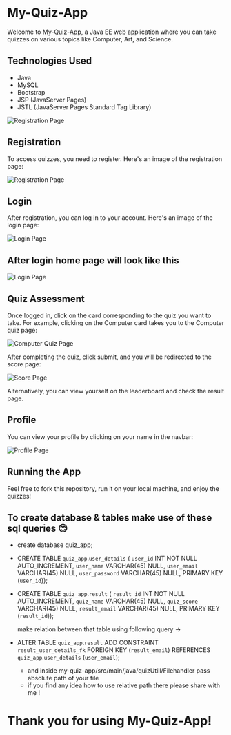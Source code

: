 # My-Quiz-App

Welcome to My-Quiz-App, a Java EE web application where you can take quizzes on various topics like Computer, Art, and Science.

## Technologies Used

- Java
- MySQL
- Bootstrap
- JSP (JavaServer Pages)
- JSTL (JavaServer Pages Standard Tag Library)


![Registration Page](https://github.com/eklavya-byte/My-Quiz-App/blob/main/src/main/webapp/projectImg/My-Quiz-App.png?raw=true)

## Registration

To access quizzes, you need to register. Here's an image of the registration page:

![Registration Page](https://github.com/eklavya-byte/My-Quiz-App/blob/main/src/main/webapp/projectImg/User-Signup.png?raw=true)

## Login

After registration, you can log in to your account. Here's an image of the login page:

![Login Page](https://github.com/eklavya-byte/My-Quiz-App/blob/main/src/main/webapp/projectImg/User-Login.png?raw=true)

## After login home page will look like this 
![Login Page](https://github.com/eklavya-byte/My-Quiz-App/blob/main/src/main/webapp/projectImg/My-Quiz-App-after.png?raw=true)

## Quiz Assessment

Once logged in, click on the card corresponding to the quiz you want to take. For example, clicking on the Computer card takes you to the Computer quiz page:

![Computer Quiz Page](https://github.com/eklavya-byte/My-Quiz-App/blob/main/src/main/webapp/projectImg/Quiz-Page.png?raw=true)

After completing the quiz, click submit, and you will be redirected to the score page:

![Score Page](https://github.com/eklavya-byte/My-Quiz-App/blob/main/src/main/webapp/projectImg/My-Quiz-App-Score.png?raw=true)

Alternatively, you can view yourself on the leaderboard and check the result page.

## Profile

You can view your profile by clicking on your name in the navbar:

![Profile Page](https://github.com/eklavya-byte/My-Quiz-App/blob/main/src/main/webapp/projectImg/Profile-Quiz-App.png?raw=true)

## Running the App

Feel free to fork this repository, run it on your local machine, and enjoy the quizzes! 

## To create database & tables make use of these sql queries 😊

- create database quiz_app;

- CREATE TABLE `quiz_app`.`user_details` (
  `user_id` INT NOT NULL AUTO_INCREMENT,
  `user_name` VARCHAR(45) NULL,
  `user_email` VARCHAR(45) NULL,
  `user_password` VARCHAR(45) NULL,
  PRIMARY KEY (`user_id`));
  
- CREATE TABLE `quiz_app`.`result` (
  `result_id` INT NOT NULL AUTO_INCREMENT,
  `quiz_name` VARCHAR(45) NULL,
  `quiz_score` VARCHAR(45) NULL,
  `result_email` VARCHAR(45) NULL,
  PRIMARY KEY (`result_id`));

  make relation between that table using following query ->
  
- ALTER TABLE `quiz_app`.`result`
ADD CONSTRAINT `result_user_details_fk`
  FOREIGN KEY (`result_email`)
  REFERENCES `quiz_app`.`user_details` (`user_email`);

  - and inside my-quiz-app/src/main/java/quizUtill/Filehandler pass absolute path of your file
  - if you find any idea how to use relative path there please share with me ! 


# Thank you for using My-Quiz-App!
